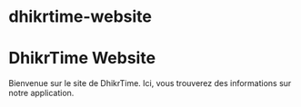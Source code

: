 # dhikrtime-website

# DhikrTime Website
Bienvenue sur le site de DhikrTime. Ici, vous trouverez des informations sur notre application.
